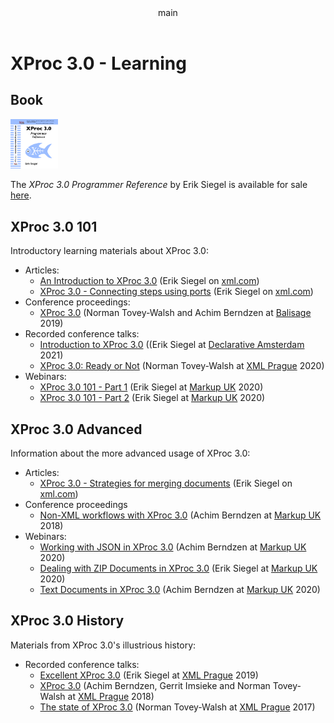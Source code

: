 <pubmeta>
<header>main</header>
<title>XProc 3.0 - Learning</title>
</pubmeta>

<h1>XProc 3.0 - Learning</h1>

<h2>Book</h2>

<a href="https://xmlpress.net/publications/xproc-3-0/">
<img src="img/book-front-page-2.png" width="15%"/> 
</a>

The *XProc 3.0 Programmer Reference* by Erik Siegel is available for sale [here](https://xmlpress.net/publications/xproc-3-0/).

<h2>XProc 3.0 101</h2>

Introductory learning materials about XProc 3.0:

* Articles:
  * [An Introduction to XProc 3.0](https://www.xml.com/articles/2019/11/05/introduction-xproc-30/) (Erik&#160;Siegel on [xml.com](https://www.xml.com/))
  * [XProc 3.0 - Connecting steps using ports](https://www.xml.com/articles/2020/01/23/xproc-30-connecting-steps-using-ports/) (Erik&#160;Siegel on [xml.com](https://www.xml.com/))
* Conference proceedings:
  * [XProc 3.0](https://www.balisage.net/Proceedings/vol23/html/Walsh02/BalisageVol23-Walsh02.html) (Norman&#160;Tovey-Walsh and Achim&#160;Berndzen at [Balisage](https://www.balisage.net/) 2019)
* Recorded conference talks:
  * [Introduction to XProc 3.0](https://www.youtube.com/watch?v=P5fnBnJhUGA) ((Erik&#160;Siegel at [Declarative Amsterdam](https://declarative.amsterdam/) 2021)
  * [XProc 3.0: Ready or Not](https://youtu.be/Q42bhIbSYLk) (Norman&#160;Tovey-Walsh at [XML Prague](https://www.xmlprague.cz/) 2020)
* Webinars:
  * [XProc 3.0 101 - Part 1](https://youtu.be/g_ockOvU57U) (Erik&#160;Siegel at [Markup UK](https://markupuk.org/) 2020)
  * [XProc 3.0 101 - Part 2](https://youtu.be/q0JSy07O2_I) (Erik&#160;Siegel at [Markup UK](https://markupuk.org/) 2020)
  
  
<h2>XProc 3.0 Advanced</h2>

Information about the more advanced usage of XProc 3.0:

* Articles:
  * [XProc 3.0 - Strategies for merging documents](https://www.xml.com/articles/2020/11/16/xproc-30-strategies-merging-documents/) (Erik&#160;Siegel on [xml.com](https://www.xml.com/)) 
* Conference proceedings
  * [Non-XML workflows with XProc 3.0](https://markupuk.org/2018/Markup-UK-2018-proceedings.pdf) (Achim&#160;Berndzen at [Markup UK](https://markupuk.org/) 2018) 
* Webinars:
    * [Working with JSON in XProc 3.0](https://youtu.be/9Cbs8H4Gl3o) (Achim&#160;Berndzen at [Markup UK](https://markupuk.org/) 2020)
    * [Dealing with ZIP Documents in XProc 3.0](https://youtu.be/6yvO4GOue6k) (Erik&#160;Siegel at [Markup UK](https://markupuk.org/) 2020)
    * [Text Documents in XProc 3.0](https://youtu.be/xwR8sH8vc8Q) (Achim&#160;Berndzen at [Markup UK](https://markupuk.org/) 2020)
  
  
<h2>XProc 3.0 History</h2>

Materials from XProc 3.0's illustrious history:

* Recorded conference talks:
  * [Excellent XProc 3.0](https://youtu.be/O51aE311BKU) (Erik&#160;Siegel at [XML Prague](https://www.xmlprague.cz/) 2019) 
  * [XProc 3.0](https://youtu.be/flej2PNT7yY) (Achim Berndzen, Gerrit&#160;Imsieke and Norman&#160;Tovey-Walsh at [XML Prague](https://www.xmlprague.cz/) 2018)
  * [The state of XProc 3.0](https://youtu.be/75Tk4zHOSxw) (Norman&#160;Tovey-Walsh at [XML Prague](https://www.xmlprague.cz/) 2017)
